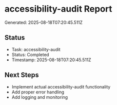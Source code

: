 # accessibility-audit Report

Generated: 2025-08-18T07:20:45.511Z

## Status
- Task: accessibility-audit
- Status: Completed
- Timestamp: 2025-08-18T07:20:45.511Z

## Next Steps
- Implement actual accessibility-audit functionality
- Add proper error handling
- Add logging and monitoring
